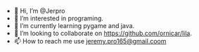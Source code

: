 - 👋 Hi, I’m @Jerpro
- 👀 I’m interested in programing.
- 🌱 I’m currently learning pygame and java.
- 💞️ I’m looking to collaborate on https://github.com/ornicar/lila.
- 📫 How to reach me use jeremy.pro165@gmail.coom

<!---
Jerpro/Jerpro is a ✨ special ✨ repository because its `README.md` (this file) appears on your GitHub profile.
You can click the Preview link to take a look at your changes.
--->
